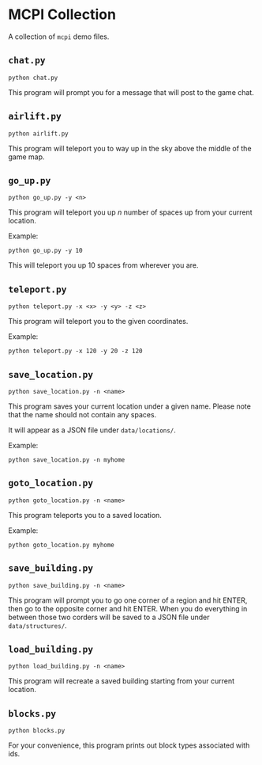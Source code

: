# MCPI Collection #

A collection of `mcpi` demo files.

## `chat.py` #

```
python chat.py
```

This program will prompt you for a message that will post to the game chat.

## `airlift.py` #

```
python airlift.py
```

This program will teleport you to way up in the sky above the middle of the 
game map.

## `go_up.py` #

```
python go_up.py -y <n>
```

This program will teleport you up *n* number of spaces up from your current
location.

Example:


```
python go_up.py -y 10
```

This will teleport you up 10 spaces from wherever you are.

## `teleport.py` #

```
python teleport.py -x <x> -y <y> -z <z>
```

This program will teleport you to the given coordinates.

Example:

```
python teleport.py -x 120 -y 20 -z 120
```


## `save_location.py` #

```
python save_location.py -n <name>
```

This program saves your current location under a given name.
Please note that the name should not contain any spaces.

It will appear as a JSON file under `data/locations/`.

Example:

```
python save_location.py -n myhome
```

## `goto_location.py` #

```
python goto_location.py -n <name>
```

This program teleports you to a saved location.

Example:

```
python goto_location.py myhome
```

## `save_building.py` #

```
python save_building.py -n <name>
```

This program will prompt you to go one corner of a region and hit ENTER,
then go to the opposite corner and hit ENTER. When you do everything in between
those two corders will be saved to a JSON file under `data/structures/`.

## `load_building.py` #

```
python load_building.py -n <name>
```

This program will recreate a saved building starting from your current location.

## `blocks.py` #

```
python blocks.py
```

For your convenience, this program prints out block types associated with ids.
